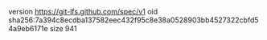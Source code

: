version https://git-lfs.github.com/spec/v1
oid sha256:7a394c8ecdba137582eec432f95c8e38a0528903bb4527322cbfd54a9eb6171e
size 941
